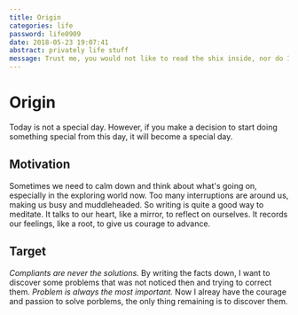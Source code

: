 ```yaml
---
title: Origin
categories: life
password: life0909
date: 2018-05-23 19:07:41
abstract: privately life stuff
message: Trust me, you would not like to read the shix inside, nor do I.
---
```

# Origin
  Today is not a special day. However, if you make a decision to start doing something special from this day, it will become a special day.

## Motivation
  Sometimes we need to calm down and think about what's going on, especially in the exploring world now. Too many interruptions are around us, making us busy and muddleheaded.
  So writing is quite a good way to meditate. It talks to our heart, like a mirror, to reflect on ourselves. It records our feelings, like a root, to give us courage to advance. 

## Target
  *Compliants are never the solutions.* By writing the facts down, I want to discover some problems that was not noticed then and trying to correct them. *Problem is always the most important.* Now I alreay have the courage and passion to solve porblems, the only thing remaining is to discover them. 
